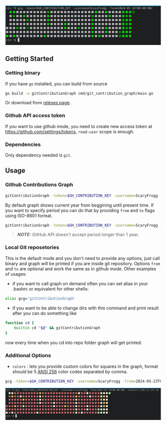 ![screenshot](assets/product-screenshot.png)
## Getting Started

### Getting binary
If you have `go` installed, you can build from source
```sh
go build -o gitContributionGraph cmd/git_contribution_graph/main.go
```
Or download from [releses page](https://github.com/ScaryFrogg/git_contribution_graph/releases/).

### Github API access token
If you want to use github mode, you need to create new access token at https://github.com/settings/tokens, `read:user` scope is enough.

### Dependencies
Only dependency needed is `git`.

## Usage

### Github Contributions Graph
```sh
gitContributionGraph -token=$GH_CONTRIBUTION_KEY -username=ScaryFrogg
```
By default graph shows current year from beggining until present time. If you want to specify period you can do that by providing `from` and `to` flags using ISO-8601 format.
```sh
gitContributionGraph -token=$GH_CONTRIBUTION_KEY -username=ScaryFrogg -from=2023-01-01T00:00:00Z -to=2023-12-31T23:59:00Z 
```
> **_NOTE:_**  GitHub API doesn't accept period longer than 1 year.

### Local Git reposetories
This is the default mode and you don't need to provide any options, just call binary and graph will be printed if you are inside git repository.
Options `from` and `to` are optional and work the same as in github mode.
Other examples of usages:
- if you want to call graph on demand often you can set alias in your .bashrc or equivalent for other shells:
```bash
alias gcg='gitContributionGraph'
```
- if you want to be able to change dirs with this command and print result after you can do something like
```bash
function cd {
    builtin cd "$@" && gitContributionGraph
}
```
now every time when you cd into repo folder graph will get printed.

### Additional Options
* `colors` : lets you provide custom colors for squares in the graph, format should be 5 [ANSI 256](https://hexdocs.pm/color_palette/ansi_color_codes.html) color codes separated by comma.
```bash
gcg -token=$GH_CONTRIBUTION_KEY -username=ScaryFrogg -from=2024-05-23T00:00:00Z -colors=1,230,11,157,10
```
![customColors](assets/colors-option.png)
